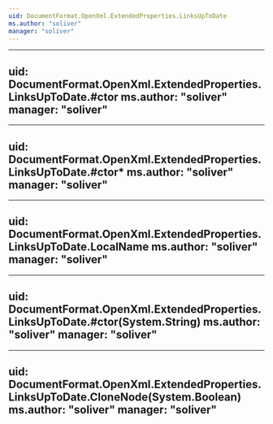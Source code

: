 ```yaml
---
uid: DocumentFormat.OpenXml.ExtendedProperties.LinksUpToDate
ms.author: "soliver"
manager: "soliver"
---
```


---
uid: DocumentFormat.OpenXml.ExtendedProperties.LinksUpToDate.#ctor
ms.author: "soliver"
manager: "soliver"
---

---
uid: DocumentFormat.OpenXml.ExtendedProperties.LinksUpToDate.#ctor*
ms.author: "soliver"
manager: "soliver"
---

---
uid: DocumentFormat.OpenXml.ExtendedProperties.LinksUpToDate.LocalName
ms.author: "soliver"
manager: "soliver"
---

---
uid: DocumentFormat.OpenXml.ExtendedProperties.LinksUpToDate.#ctor(System.String)
ms.author: "soliver"
manager: "soliver"
---

---
uid: DocumentFormat.OpenXml.ExtendedProperties.LinksUpToDate.CloneNode(System.Boolean)
ms.author: "soliver"
manager: "soliver"
---
